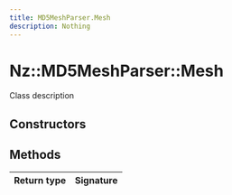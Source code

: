 ```yaml
---
title: MD5MeshParser.Mesh
description: Nothing
---
```


# Nz::MD5MeshParser::Mesh

Class description

## Constructors


## Methods

| Return type | Signature |
| ----------- | --------- |
